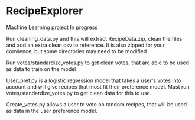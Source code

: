 # RecipeExplorer
Machine Learning project
In progress

Run cleaning_data.py and this will extract RecipeData.zip, clean the files and add an extra clean csv to reference.
It is also zipped for your convience, but some directories may need to be modified

Run votes/standardize_votes.py to get clean votes, that are able to be used as data to train on the model

User_pref.py is a logistic regression model that takes a user's votes into account and will give recipes that most fit their preference model. Must run votes/standardize_votes.py to get clean data for this to use.

Create_votes.py allows a user to vote on random recipes, that will be used as data in the user preference model.